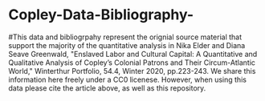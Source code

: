 # Copley-Data-Bibliography-

#This data and bibliogrpahy represent the orignial source material that support the majority of the quantitative analysis in Nika Elder and Diana Seave Greenwald, "Enslaved Labor and Cultural Capital: A Quantitative and Qualitative Analysis of Copley’s Colonial Patrons and Their Circum-Atlantic World," Winterthur Portfolio, 54.4, Winter 2020, pp.223-243. We share this information here freely under a CC0 licenese. However, when using this data please cite the article above, as well as this repository.  
